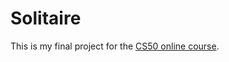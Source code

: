 # Solitaire

This is my final project for the [CS50 online course](https://www.edx.org/course/cs50s-introduction-to-computer-science).
